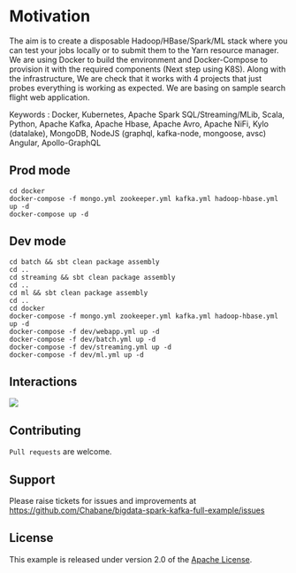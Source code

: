 # Motivation
The aim is to create a disposable Hadoop/HBase/Spark/ML stack where you can test your jobs locally or to submit them to the Yarn resource manager. We are using Docker to build the environment and Docker-Compose to provision it with the required components (Next step using K8S). Along with the infrastructure, We are check that it works with 4 projects that just probes everything is working as expected. We are basing on sample search flight web application.

Keywords : Docker, Kubernetes, Apache Spark SQL/Streaming/MLib, Scala, Python, Apache Kafka, Apache Hbase, Apache Avro, Apache NiFi, Kylo (datalake), MongoDB, NodeJS (graphql, kafka-node, mongoose, avsc) Angular, Apollo-GraphQL

## Prod mode
```
cd docker
docker-compose -f mongo.yml zookeeper.yml kafka.yml hadoop-hbase.yml up -d
docker-compose up -d
```
## Dev mode 
```
cd batch && sbt clean package assembly
cd ..
cd streaming && sbt clean package assembly
cd ..
cd ml && sbt clean package assembly
cd ..
cd docker
docker-compose -f mongo.yml zookeeper.yml kafka.yml hadoop-hbase.yml up -d
docker-compose -f dev/webapp.yml up -d
docker-compose -f dev/batch.yml up -d
docker-compose -f dev/streaming.yml up -d
docker-compose -f dev/ml.yml up -d
```

## Interactions
<img src='https://image.ibb.co/jsJcLR/search_flight_v2.png'/>

## Contributing
`Pull requests` are welcome.

## Support
Please raise tickets for issues and improvements at https://github.com/Chabane/bigdata-spark-kafka-full-example/issues

## License
This example is released under version 2.0 of the [Apache License](LICENSE).

